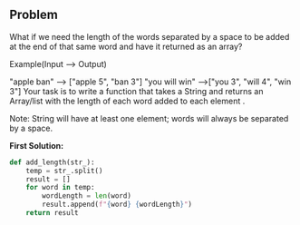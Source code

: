 ## Problem

What if we need the length of the words separated by a space to be added at the end of that same word and have it returned as an array?

Example(Input --> Output)

"apple ban" --> ["apple 5", "ban 3"]
"you will win" -->["you 3", "will 4", "win 3"]
Your task is to write a function that takes a String and returns an Array/list with the length of each word added to each element .

Note: String will have at least one element; words will always be separated by a space.

**First Solution:**

```python
def add_length(str_):
    temp = str_.split()
    result = []
    for word in temp:
        wordLength = len(word)
        result.append(f"{word} {wordLength}")
    return result
```
